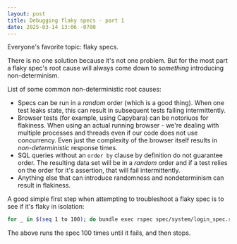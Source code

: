 ```yaml
---
layout: post
title: Debugging flaky specs - part 1
date: 2025-03-14 13:06 -0700
---
```


Everyone's favorite topic: flaky specs. 

There is no one solution because it's not one problem. But for the most part a flaky spec's root cause will always come down to _something_ introducing non-determinism.

List of some common non-deterministic root causes:

* Specs can be run in a *random* order (which is a good thing). When one test leaks state, this can result in subsequent tests failing intermittently.
* Browser tests (for example, using Capybara) can be notoriuos for flakiness. When using an actual running browser - we're dealing with multiple processes and threads even if our code does not use concurrency. Even just the complexity of the browser itself results in *non-deterministic* response times.
* SQL queries without an `order by` clause by definition do not guarantee order. The resulting data set will be in a *random* order and if a test relies on the order for it's assertion, that will fail intermittently.
* Anything else that can introduce randomness and nondeterminism can result in flakiness.

A good simple first step when attempting to troubleshoot a flaky spec is to see if it's flaky in isolation:

```bash
for _ in $(seq 1 to 100); do bundle exec rspec spec/system/login_spec.rb || break; end
```

The above runs the spec 100 times until it fails, and then stops.
